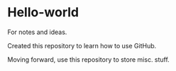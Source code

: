 # Hello-world
For notes and ideas.

Created this repository to learn how to use GitHub.

Moving forward, use this repository to store misc. stuff. 
